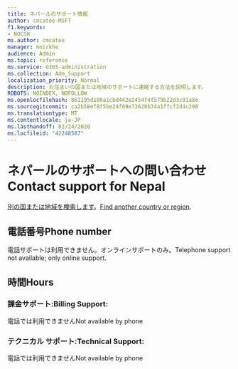 ```yaml
---
title: ネパールのサポート情報
author: cmcatee-MSFT
f1.keywords:
- NOCSH
ms.author: cmcatee
manager: mnirkhe
audience: Admin
ms.topic: reference
ms.service: o365-administration
ms.collection: Adm_Support
localization_priority: Normal
description: お住まいの国または地域のサポートに連絡する方法を説明します。
ROBOTS: NOINDEX, NOFOLLOW
ms.openlocfilehash: 861195d100a1cbd442e2454f4f579b22d3c91a8e
ms.sourcegitcommit: ca2b58ef8f5be24f09e73620b74a1ffcf2d4c290
ms.translationtype: MT
ms.contentlocale: ja-JP
ms.lasthandoff: 02/24/2020
ms.locfileid: "42248587"
---
```

# <a name="contact-support-for-nepal"></a><span data-ttu-id="e3b42-103">ネパールのサポートへの問い合わせ</span><span class="sxs-lookup"><span data-stu-id="e3b42-103">Contact support for Nepal</span></span>

<span data-ttu-id="e3b42-104">[別の国または地域を検索します](../contact-support-for-business-products.md)。</span><span class="sxs-lookup"><span data-stu-id="e3b42-104">[Find another country or region](../contact-support-for-business-products.md).</span></span>

## <a name="phone-number"></a><span data-ttu-id="e3b42-105">電話番号</span><span class="sxs-lookup"><span data-stu-id="e3b42-105">Phone number</span></span>
<span data-ttu-id="e3b42-106">電話サポートは利用できません。オンラインサポートのみ。</span><span class="sxs-lookup"><span data-stu-id="e3b42-106">Telephone support not available; only online support.</span></span>

## <a name="hours"></a><span data-ttu-id="e3b42-107">時間</span><span class="sxs-lookup"><span data-stu-id="e3b42-107">Hours</span></span>
### <a name="billing-support"></a><span data-ttu-id="e3b42-108">課金サポート:</span><span class="sxs-lookup"><span data-stu-id="e3b42-108">Billing Support:</span></span>

<span data-ttu-id="e3b42-109">電話では利用できません</span><span class="sxs-lookup"><span data-stu-id="e3b42-109">Not available by phone</span></span>

### <a name="technical-support"></a><span data-ttu-id="e3b42-110">テクニカル サポート:</span><span class="sxs-lookup"><span data-stu-id="e3b42-110">Technical Support:</span></span>

<span data-ttu-id="e3b42-111">電話では利用できません</span><span class="sxs-lookup"><span data-stu-id="e3b42-111">Not available by phone</span></span>